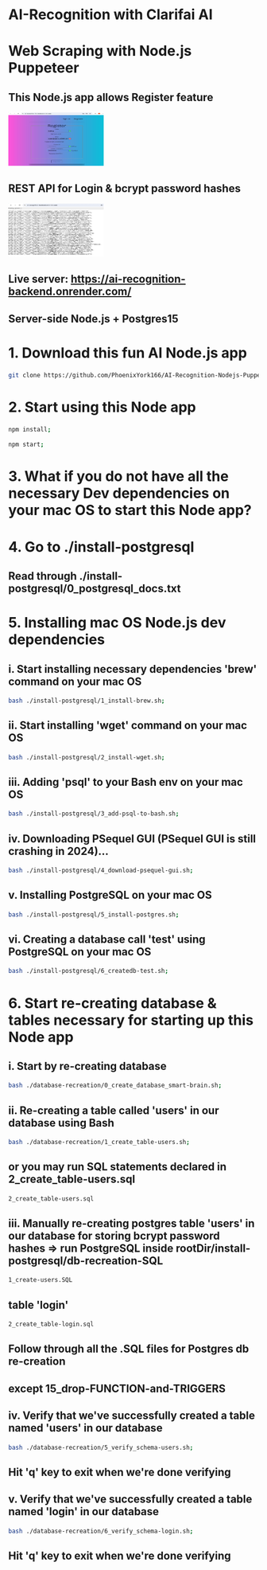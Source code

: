 # AI-Recognition with Clarifai AI
# Web Scraping with Node.js Puppeteer


## This Node.js app allows Register feature

<img alt="Register" src="./images/ai-fullstack-register.jpeg" style="aspect-ratio: 16/9; margin: 0 auto; max-width: 20vw;">

## REST API for Login & bcrypt password hashes

<img alt="REST-API" src="./images/ai-fullstack-nodeapi.jpeg" style="aspect-ratio: 16/9; margin: 0 auto; max-width: 20vw;">

## Live server: https://ai-recognition-backend.onrender.com/

## Server-side Node.js + Postgres15

# 1. Download this fun AI Node.js app
```bash
git clone https://github.com/PhoenixYork166/AI-Recognition-Nodejs-Puppeteer.git;
```

# 2. Start using this Node app
```bash
npm install;
```

```bash
npm start;
```

# 3. What if you do not have all the necessary Dev dependencies on your mac OS to start this Node app?

# 4. Go to ./install-postgresql
## Read through ./install-postgresql/0_postgresql_docs.txt

# 5. Installing mac OS Node.js dev dependencies
## i. Start installing necessary dependencies 'brew' command on your mac OS
```bash
bash ./install-postgresql/1_install-brew.sh;
```

## ii. Start installing 'wget' command on your mac OS
```bash
bash ./install-postgresql/2_install-wget.sh;
```

## iii. Adding 'psql' to your Bash env on your mac OS
```bash
bash ./install-postgresql/3_add-psql-to-bash.sh;
```

## iv. Downloading PSequel GUI (PSequel GUI is still crashing in 2024)...
```bash
bash ./install-postgresql/4_download-psequel-gui.sh;
```

## v. Installing PostgreSQL on your mac OS
```bash
bash ./install-postgresql/5_install-postgres.sh;
```

## vi. Creating a database call 'test' using PostgreSQL on your mac OS
```bash
bash ./install-postgresql/6_createdb-test.sh;
```

# 6. Start re-creating database & tables necessary for starting up this Node app

## i. Start by re-creating database
```bash
bash ./database-recreation/0_create_database_smart-brain.sh;
```

## ii. Re-creating a table called 'users' in our database using Bash
```bash
bash ./database-recreation/1_create_table-users.sh;
```
## or you may run SQL statements declared in 2_create_table-users.sql
```bash
2_create_table-users.sql
```

## iii. Manually re-creating postgres table 'users' in our database for storing bcrypt password hashes => run PostgreSQL inside rootDir/install-postgresql/db-recreation-SQL
```bash
1_create-users.SQL
```

## table 'login'
```bash
2_create_table-login.sql
```

## Follow through all the .SQL files for Postgres db re-creation
## except 15_drop-FUNCTION-and-TRIGGERS

## iv. Verify that we've successfully created a table named 'users' in our database
```bash
bash ./database-recreation/5_verify_schema-users.sh;
```
## Hit 'q' key to exit when we're done verifying

## v. Verify that we've successfully created a table named 'login' in our database
```bash
bash ./database-recreation/6_verify_schema-login.sh;
```
## Hit 'q' key to exit when we're done verifying
